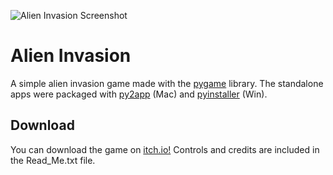 ![Alien Invasion Screenshot](https://i.imgur.com/05HVOIm.png)

# Alien Invasion
A simple alien invasion game made with the [pygame](https://github.com/pygame/pygame) library. The standalone apps were packaged with [py2app](https://github.com/ronaldoussoren/py2app) (Mac) and [pyinstaller](https://github.com/pyinstaller/pyinstaller) (Win).

## Download
You can download the game on [itch.io!](https://srciaga.itch.io/alien-invasion) Controls and credits are included in the Read_Me.txt file.
